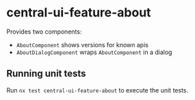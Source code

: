 # central-ui-feature-about

Provides two components:

-   `AboutComponent` shows versions for known apis
-   `AboutDialogComponent` wraps `AboutComponent` in a dialog

## Running unit tests

Run `nx test central-ui-feature-about` to execute the unit tests.
